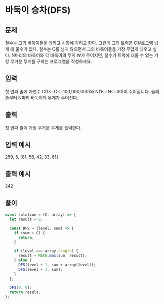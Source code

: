 # 바둑이 승차(DFS)

## 문제

철수는 그의 바둑이들을 데리고 시장에 가려고 한다. 그런데 그의 트럭은 C킬로그램 넘게 태 울수가 없다. 철수는 C를 넘지 않으면서 그의 바둑이들을 가장 무겁게 태우고 싶다.
N마리의 바둑이와 각 바둑이의 무게 W가 주어지면, 철수가 트럭에 태울 수 있는 가장 무거운 무게를 구하는 프로그램을 작성하세요.

## 입력

첫 번째 줄에 자연수 C(1<=C<=100,000,000)와 N(1<=N<=30)이 주어집니다. 둘째 줄부터 N마리 바둑이의 무게가 주어진다.

## 출력

첫 번째 줄에 가장 무거운 무게를 출력한다.

## 입력 예시

259, 5,
[81, 58, 42, 33, 61]

## 출력 예시

242

## 풀이

```javascript
const solution = (C, array) => {
  let result = 0;

  const DFS = (level, sum) => {
    if (sum > C) {
      return;
    }

    if (level === array.length) {
      result = Math.max(sum, result);
    } else {
      DFS(level + 1, sum + array[level]);
      DFS(level + 1, sum);
    }
  };

  DFS(0, 0);
  return result;
};
```
